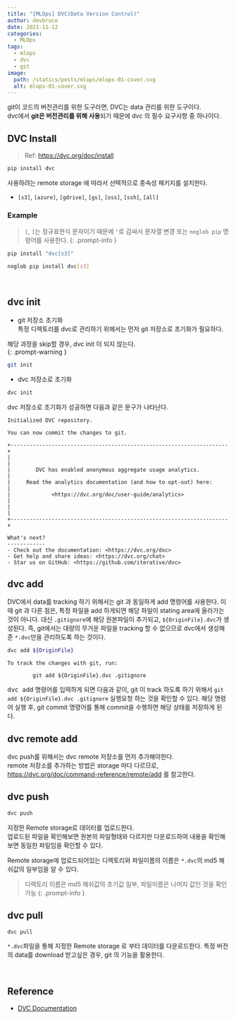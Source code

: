 ```yaml
---
title: "[MLOps] DVC(Data Version Control)"
author: devbruce
date: 2021-11-12
categories:
  - MLOps
tags:
  - mlops
  - dvc
  - git
image:
  path: /statics/posts/mlops/mlops-01-cover.svg
  alt: mlops-01-cover.svg
---
```


git이 코드의 버전관리를 위한 도구라면, DVC는 data 관리를 위한 도구이다.  
dvc에서 **git은 버전관리를 위해 사용**되기 때문에 dvc 의 필수 요구사항 중 하나이다.  

## DVC Install

> Ref: <https://dvc.org/doc/install>

```bash
pip install dvc
```

사용하려는 remote storage 에 따라서 선택적으로 종속성 패키지를 설치한다.  

- `[s3]`, `[azure]`, `[gdrive]`, `[gs]`, `[oss]`, `[ssh]`, `[all]`

### Example

> `[`, `]`는 정규표현식 문자이기 때문에 `"`로 감싸서 문자열 변경 또는 `noglob pip` 명령어를 사용한다.
{: .prompt-info }

```bash
pip install "dvc[s3]"
```

```bash
noglob pip install dvc[s3]
```

<br>

## dvc init

- git 저장소 초기화  
특정 디렉토리를 dvc로 관리하기 위헤서는 먼저 git 저장소로 초기화가 필요하다.  

해당 과정을 skip할 경우, dvc init 이 되지 않는다.  
{: .prompt-warning }

```bash
git init
```

- dvc 저장소로 초기화

```bash
dvc init
```

dvc 저장소로 초기화가 성공하면 다음과 같은 문구가 나타난다.

```text
Initialized DVC repository.

You can now commit the changes to git.

+---------------------------------------------------------------------+
|                                                                     |
|        DVC has enabled anonymous aggregate usage analytics.         |
|     Read the analytics documentation (and how to opt-out) here:     |
|             <https://dvc.org/doc/user-guide/analytics>              |
|                                                                     |
+---------------------------------------------------------------------+

What's next?
------------
- Check out the documentation: <https://dvc.org/doc>
- Get help and share ideas: <https://dvc.org/chat>
- Star us on GitHub: <https://github.com/iterative/dvc>
```

## dvc add

DVC에서 data를 tracking 하기 위해서는 git 과 동일하게 add 명령어를 사용한다. 이 때 git 과 다른 점은, 특정 파일을 add 하게되면 해당 파일이 stating area에 올라가는 것이 아니다.
대신 `.gitignore`에 해당 원본파일이 추가되고, `${OriginFile}.dvc`가 생성된다.
즉, git에서는 대량의 무거운 파일을 tracking 할 수 없으므로 dvc에서 생성해준 `*.dvc`만을 관리하도록 하는 것이다.  

```bash
dvc add ${OriginFile}
```

```text
To track the changes with git, run:

        git add ${OriginFile}.dvc .gitignore
```

<kbd>dvc add</kbd> 명령어를 입력하게 되면 다음과 같이, git 이 track 하도록 하기 위해서 `git add ${OriginFile}.dvc .gitignore` 실행요청 하는 것을 확인할 수 있다.
해당 명령어 실행 후, git commit 명령어를 통해 commit을 수행하면 해당 상태를 저장하게 된다.  

## dvc remote add

dvc push를 위해서는 dvc remote 저장소를 먼저 추가해야한다.  
remote 저장소를 추가하는 방법은 storage 마다 다르므로,  
<https://dvc.org/doc/command-reference/remote/add> 를 참고한다.  

## dvc push

```bash
dvc push
```

지정한 Remote storage로 데이터를 업로드한다.  
업로드된 파일을 확인해보면 원본의 파일형태와 다르지만 다운로드하여 내용을 확인해보면 동일한 파일임을 확인할 수 있다.  

Remote storage에 업로드되어있는 디렉토리와 파일이름의 이름은 `*.dvc`의 md5 해쉬값의 일부임을 알 수 있다.  

> 디렉토리 이름은 md5 해쉬값의 초기값 일부, 파일이름은 나머지 값인 것을 확인가능
{: .prompt-info }

## dvc pull

```bash
dvc pull
```

`*.dvc`파일을 통해 지정한 Remote storage 로 부터 데이터를 다운로드한다. 특정 버전의 data를 download 받고싶은 경우, git 의 기능을 활용한다.

<br>

## Reference

- [DVC Documentation](https://dvc.org/doc)
